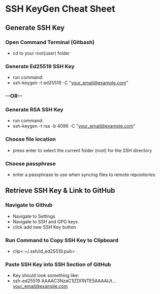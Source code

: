 # SSH KeyGen Cheat Sheet

## Generate SSH Key

### Open Command Terminal (Gitbash)

* cd to your root(user) folder

### Generate Ed25519 SSH Key

* run command:
* ssh-keygen -t ed25519 -C "your_email@example.com"

### --OR--

### Generate RSA SSH Key

* run command:
* ssh-keygen -t rsa -b 4096 -C "your_email@example.com"

### Choose file location

* press enter to select the current folder (root) for the SSH directory

### Choose passphrase

* enter a passphrase to use when syncing files to remote repositories


## Retrieve SSH Key & Link to GitHub

### Navigate to Github
 
* Navigate to Settings
* Navigate to SSH and GPG keys
* click add new SSH Key button

### Run Command to Copy SSH Key to Clipboard

* clip< ~/.ssh/id_ed25519.pub>

### Paste SSH Key into SSH Section of GitHub

* Key should look something like:
* ssh-ed25519 AAAAC3NzaC1lZDI1NTE5AAAAIJt... your_email@example.com

